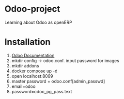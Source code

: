# Odoo-project
Learning about Odoo as openERP

# Installation
1. [Odoo Documentation](https://www.odoo.com/documentation/)
2. mkdir config -> odoo.conf. input password for images
3. mkdir addons
4. docker compose up -d
5. open localhost:8069
6. master password = odoo.conf[admin_passwd]
7. email=odoo
8. password=odoo_pg_pass.text